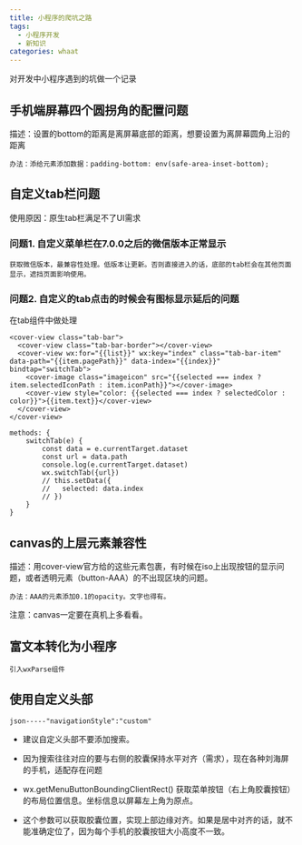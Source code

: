 ```yaml
---
title: 小程序的爬坑之路
tags: 
  - 小程序开发 
  - 新知识
categories: whaat
---
```

对开发中小程序遇到的坑做一个记录
<!-- more -->

## 手机端屏幕四个圆拐角的配置问题
描述：设置的bottom的距离是离屏幕底部的距离，想要设置为离屏幕圆角上沿的距离
```
办法：添给元素添加数据：padding-bottom: env(safe-area-inset-bottom);
```

## 自定义tab栏问题

使用原因：原生tab栏满足不了UI需求

### 问题1. 自定义菜单栏在7.0.0之后的微信版本正常显示

```
获取微信版本，最兼容性处理。低版本让更新。否则直接进入的话，底部的tab栏会在其他页面显示，遮挡页面影响使用。
```


### 问题2. 自定义的tab点击的时候会有图标显示延后的问题
在tab组件中做处理
```
<cover-view class="tab-bar">
  <cover-view class="tab-bar-border"></cover-view>
  <cover-view wx:for="{{list}}" wx:key="index" class="tab-bar-item" data-path="{{item.pagePath}}" data-index="{{index}}" bindtap="switchTab">
    <cover-image class="imageicon" src="{{selected === index ? item.selectedIconPath : item.iconPath}}"></cover-image>
    <cover-view style="color: {{selected === index ? selectedColor : color}}">{{item.text}}</cover-view>
  </cover-view>
</cover-view>

methods: {
    switchTab(e) {
        const data = e.currentTarget.dataset
        const url = data.path
        console.log(e.currentTarget.dataset)
        wx.switchTab({url})
        // this.setData({
        //   selected: data.index
        // })
    }
}
```



## canvas的上层元素兼容性
描述：用cover-view官方给的这些元素包裹，有时候在iso上出现按钮的显示问题，或者透明元素（button-AAA）的不出现区块的问题。
```
办法：AAA的元素添加0.1的opacity。文字也得有。
```
注意：canvas一定要在真机上多看看。

## 富文本转化为小程序
```
引入wxParse组件
```

## 使用自定义头部
```
json-----"navigationStyle":"custom"
```


+ 建议自定义头部不要添加搜索。
+ 因为搜索往往对应的要与右侧的胶囊保持水平对齐（需求），现在各种刘海屏的手机，适配存在问题



+ wx.getMenuButtonBoundingClientRect() 获取菜单按钮（右上角胶囊按钮）的布局位置信息。坐标信息以屏幕左上角为原点。
+ 这个参数可以获取胶囊位置，实现上部边缘对齐。如果是居中对齐的话，就不能准确定位了，因为每个手机的胶囊按钮大小高度不一致。





